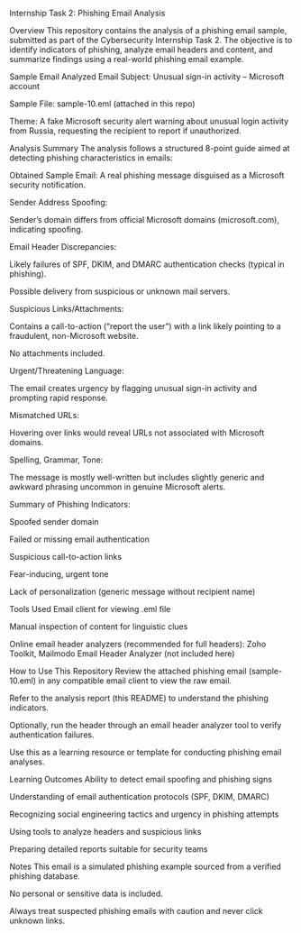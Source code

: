 Internship Task 2: Phishing Email Analysis

Overview
This repository contains the analysis of a phishing email sample, submitted as part of the Cybersecurity Internship Task 2. The objective is to identify indicators of phishing, analyze email headers and content, and summarize findings using a real-world phishing email example.

Sample Email Analyzed
Email Subject: Unusual sign-in activity – Microsoft account

Sample File: sample-10.eml (attached in this repo)

Theme: A fake Microsoft security alert warning about unusual login activity from Russia, requesting the recipient to report if unauthorized.

Analysis Summary
The analysis follows a structured 8-point guide aimed at detecting phishing characteristics in emails:

Obtained Sample Email: A real phishing message disguised as a Microsoft security notification.

Sender Address Spoofing:

Sender’s domain differs from official Microsoft domains (microsoft.com), indicating spoofing.

Email Header Discrepancies:

Likely failures of SPF, DKIM, and DMARC authentication checks (typical in phishing).

Possible delivery from suspicious or unknown mail servers.

Suspicious Links/Attachments:

Contains a call-to-action (“report the user”) with a link likely pointing to a fraudulent, non-Microsoft website.

No attachments included.

Urgent/Threatening Language:

The email creates urgency by flagging unusual sign-in activity and prompting rapid response.

Mismatched URLs:

Hovering over links would reveal URLs not associated with Microsoft domains.

Spelling, Grammar, Tone:

The message is mostly well-written but includes slightly generic and awkward phrasing uncommon in genuine Microsoft alerts.

Summary of Phishing Indicators:

Spoofed sender domain

Failed or missing email authentication

Suspicious call-to-action links

Fear-inducing, urgent tone

Lack of personalization (generic message without recipient name)

Tools Used
Email client for viewing .eml file

Manual inspection of content for linguistic clues

Online email header analyzers (recommended for full headers): Zoho Toolkit, Mailmodo Email Header Analyzer (not included here)

How to Use This Repository
Review the attached phishing email (sample-10.eml) in any compatible email client to view the raw email.

Refer to the analysis report (this README) to understand the phishing indicators.

Optionally, run the header through an email header analyzer tool to verify authentication failures.

Use this as a learning resource or template for conducting phishing email analyses.

Learning Outcomes
Ability to detect email spoofing and phishing signs

Understanding of email authentication protocols (SPF, DKIM, DMARC)

Recognizing social engineering tactics and urgency in phishing attempts

Using tools to analyze headers and suspicious links

Preparing detailed reports suitable for security teams

Notes
This email is a simulated phishing example sourced from a verified phishing database.

No personal or sensitive data is included.

Always treat suspected phishing emails with caution and never click unknown links.
